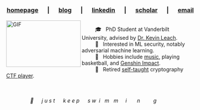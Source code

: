 <h3 align="right">
  <a href="https://ngoc.io">homepage</a> &emsp; | &emsp;
  <a href="https://blog.ngoc.io">blog</a> &emsp; | &emsp;
  <a href="https://linkedin.com/in/ngoctnq">linkedin</a> &emsp; | &emsp;
  <a href="https://scholar.google.com/citations?user=j2oMsAAAAJ&user=hba44u0AAAAJ">scholar</a> &emsp; | &emsp;
  <a href="mailto:hi@ngoc.io">email</a>
</h1>

<img align="center" width="1000px" height="2px" alt="GIF" src="https://media.giphy.com/media/v1.Y2lkPTc5MGI3NjExeGRmaTBoZnhyOWlxdWV5c3h5dW82dTN6aXBsenJ5bW5jYXUyYzV1NyZlcD12MV9pbnRlcm5hbF9naWZfYnlfaWQmY3Q9Zw/1pmatQ3LcP5XFYxSWF/giphy-downsized.gif" />

<!-- End of header -->

<br>
<img align="left" width="200px" height="125px" alt="GIF" src="https://media.giphy.com/media/LHZyixOnHwDDy/giphy.gif" />

&emsp; &emsp; 🎓 &nbsp; PhD Student at Vanderbilt University, advised by [Dr. Kevin Leach](https://kjl.name).<br>
&emsp; &emsp; 🔭 &nbsp; Interested in ML security, notably adversarial machine learning. <br>
&emsp; &emsp; 🎹 &nbsp; Hobbies include [music](https://www.youtube.com/@not_ngoc), playing basketball, and [Genshin Impact](https://akasha.cv/profile/642155323). <br>
&emsp; &emsp; 🔐 &nbsp; Retired [self-taught](https://github.com/ngoctnq/cryptopals) cryptography [CTF player](https://cryptohack.org/user/ngoctnq/). <br><br><br>

<img align="center" width="1000px" height="2px" alt="GIF" src="https://media.giphy.com/media/v1.Y2lkPTc5MGI3NjExeGRmaTBoZnhyOWlxdWV5c3h5dW82dTN6aXBsenJ5bW5jYXUyYzV1NyZlcD12MV9pbnRlcm5hbF9naWZfYnlfaWQmY3Q9Zw/1pmatQ3LcP5XFYxSWF/giphy-downsized.gif" />

<!-- End of body -->

<div align="center"><i>🐠 &emsp; j u s t &emsp; k e e p &emsp; s w&nbsp; i &nbsp; m &nbsp; m &nbsp; &nbsp; i &nbsp; &nbsp; &nbsp; n &nbsp; &nbsp; &nbsp; &nbsp; g &emsp; &emsp;</i></div>
